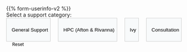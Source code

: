 <form action="https://uvarc-api.pods.uvarc.io/rest/general-support-request/" method="post" id="request-form" accept-charset="UTF-8">
<div class="alert" id="response_message" role="alert" style="padding-bottom:0px;">
  <p id="form_post_response"></p>
</div>
<div>
{{% form-userinfo-v2 %}}
  <!-- START NEW CATEGORY BTNS -->
  <div style="width:100%;margin-bottom:4rem;" id="button-world" class="form-group">
  <label class="control-label form-group" for="">Select a support category:</label><br clear=all />
    <a href="#" onclick="selected('support')"><button id="support" type="button" class="btn cat" style="background-color:#F8FAFB;height:4rem;border:solid 1px #ccc;margin-right:1rem;"><i class="fas fa-question-circle"></i>&nbsp; General Support</button></a>
    <a href="#" onclick="selected('rivanna')"><button id="rivanna" type="button" class="btn cat" style="background-color:#F8FAFB;height:4rem;border:solid 1px #ccc;margin-right:1rem;"><i class="fas fa-microchip"></i>&nbsp; HPC (Afton & Rivanna)</button></a>
    <a href="#" onclick="selected('ivy')"><button id="ivy" type="button" class="btn cat" style="background-color:#F8FAFB;height:4rem;border:solid 1px #ccc;margin-right:1rem;"><i class="fas fa-shield-alt"></i>&nbsp; Ivy</button></a>
    <a href="#" onclick="selected('consultation')"><button id="consultation" type="button" class="btn cat" style="background-color:#F8FAFB;height:4rem;border:solid 1px #ccc;"><i class="fas fa-comments"></i>&nbsp; Consultation</button></a>
    <a href="#" onclick="reset_form()" style="margin-left:1rem;font-size:85%;text-decoration:none;color:black;">Reset</a>
  </div>
  <!-- END NEW CATEGORY BUTTONS -->
  <div id="support-fields"></div>
  <div id="rivanna-fields"></div>
  <div id="ivy-fields"></div>
  <div id="consultation-fields"></div>
  <div class="form-actions" id="submit-div" style="display:none;margin-top:1rem;">
    <hr size="1" style="" />
    <p style="font-size:85%;">Please submit the form only once. If you receive an error message after submitting this request, please check your email to confirm whether the submission completed or failed.</p>
    <button class="button-primary btn btn-primary form-submit" id="submit" type="submit" name="op" value="Submit">Submit</button>
  </div>
</div>
</form>
<script type="text/javascript" src="/js/user-session-v2.js"></script>
<script type="text/javascript" src="/js/support-dynamic-forms.js"><script>
<script type="text/javascript" src="/js/response-message.js"></script>
